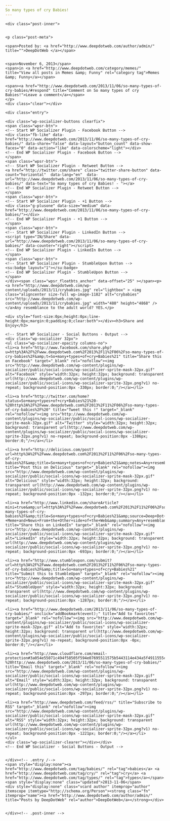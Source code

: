 ```yaml
---
So many types of cry Babies!
---
```

<article class="post-1181 post type-post status-publish format-standard has-post-thumbnail hentry category-memes tag-babies tag-cry tag-types post-listing">
    
    <div class="post-inner">
    
    
    <p class="post-meta">
    
    <span>Posted by: <a href="http://www.deepdotweb.com/author/admin/" title="">DeepDotWeb </a></span>
    
    
    <span>November 6, 2013</span>
    <span>in <a href="http://www.deepdotweb.com/category/memes/" title="View all posts in Memes &amp; Funny" rel="category tag">Memes &amp; Funny</a></span>
    
    <span><a href="http://www.deepdotweb.com/2013/11/06/so-many-types-of-cry-babies/#respond" title="Comment on So many types of cry Babies!">Leave a comment</a></span>
    </p>
    <div class="clear"></div>
    
    <div class="entry">
    
    <div class="wp-socializer-buttons clearfix">
    <span class="wpsr-btn">
    <!-- Start WP Socializer Plugin - Facebook Button -->
    <div class="fb-like" data-href="http://www.deepdotweb.com/2013/11/06/so-many-types-of-cry-babies/" data-share="false" data-layout="button_count" data-show-faces="0" data-action="like" data-colorscheme="light"></div>
    <!-- End WP Socializer Plugin - Facebook Button -->
    </span>
    <span class="wpsr-btn">
    <!-- Start WP Socializer Plugin - Retweet Button -->
    <a href="http://twitter.com/share" class="twitter-share-button" data-count="horizontal"  data-lang="en"  data-url="http://www.deepdotweb.com/2013/11/06/so-many-types-of-cry-babies/" data-text="So many types of cry Babies! - "></a>
    <!-- End WP Socializer Plugin - Retweet Button -->
    </span>
    <span class="wpsr-btn">
    <!-- Start WP Socializer Plugin - +1 Button -->
    <div class="g-plusone" data-size="medium" data-href="http://www.deepdotweb.com/2013/11/06/so-many-types-of-cry-babies/"></div>
    <!-- End WP Socializer Plugin - +1 Button -->
    </span>
    <span class="wpsr-btn">
    <!-- Start WP Socializer Plugin - LinkedIn Button -->
    <script type="IN/Share" data-url="http://www.deepdotweb.com/2013/11/06/so-many-types-of-cry-babies/" data-counter="right"></script>
    <!-- End WP Socializer Plugin - LinkedIn Button -->
    </span>
    <span class="wpsr-btn">
    <!-- Start WP Socializer Plugin - StumbleUpon Button -->
    <su:badge layout="1"></su:badge>
    <!-- End WP Socializer Plugin - StumbleUpon Button -->
    </span>
    </div><span class="wpsr_floatbts_anchor" data-offset="25" ></span><p><a href="http://www.deepdotweb.com/wp-content/uploads/2013/11/crybabies.jpg" rel="lightbox" > <img class="aligncenter size-full wp-image-1182" alt="crybabies" src="http://www.deepdotweb.com/wp-content/uploads/2013/11/crybabies.jpg" width="480" height="4868" /> </a>Any resemblance to the adult world? YES.</p>
    
    <div style="font-size:0px;height:0px;line-height:0px;margin:0;padding:0;clear:both"></div><h3>Share and Enjoy</h3>
    
    <!-- Start WP Socializer - Social Buttons - Output -->
    <div class="wp-socializer 32px">
    <ul class="wp-socializer-opacity columns-no">
    <li><a href="http://www.facebook.com/share.php?u=http%3A%2F%2Fwww.deepdotweb.com%2F2013%2F11%2F06%2Fso-many-types-of-cry-babies%2F&amp;t=So+many+types+of+cry+Babies%21" title="Share this on Facebook" target="_blank" rel="nofollow"><img src="http://www.deepdotweb.com/wp-content/plugins/wp-socializer/public/social-icons/wp-socializer-sprite-mask-32px.gif" alt="Facebook" style="width:32px; height:32px; background: transparent url(http://www.deepdotweb.com/wp-content/plugins/wp-socializer/public/social-icons/wp-socializer-sprite-32px.png?v1) no-repeat; background-position:0px -330px; border:0;"/></a></li>
    
    <li><a href="http://twitter.com/home?status=So+many+types+of+cry+Babies%21%20-%20http%3A%2F%2Fwww.deepdotweb.com%2F2013%2F11%2F06%2Fso-many-types-of-cry-babies%2F%20" title="Tweet this !" target="_blank" rel="nofollow"><img src="http://www.deepdotweb.com/wp-content/plugins/wp-socializer/public/social-icons/wp-socializer-sprite-mask-32px.gif" alt="Twitter" style="width:32px; height:32px; background: transparent url(http://www.deepdotweb.com/wp-content/plugins/wp-socializer/public/social-icons/wp-socializer-sprite-32px.png?v1) no-repeat; background-position:0px -1386px; border:0;"/></a></li>
    
    <li><a href="http://delicious.com/post?url=http%3A%2F%2Fwww.deepdotweb.com%2F2013%2F11%2F06%2Fso-many-types-of-cry-babies%2F&amp;title=So+many+types+of+cry+Babies%21&amp;notes=Any+resemblance+to+the+adult+world%3F+YES." title="Post this on Delicious" target="_blank" rel="nofollow"><img src="http://www.deepdotweb.com/wp-content/plugins/wp-socializer/public/social-icons/wp-socializer-sprite-mask-32px.gif" alt="Delicious" style="width:32px; height:32px; background: transparent url(http://www.deepdotweb.com/wp-content/plugins/wp-socializer/public/social-icons/wp-socializer-sprite-32px.png?v1) no-repeat; background-position:0px -132px; border:0;"/></a></li>
    
    <li><a href="http://www.linkedin.com/shareArticle?mini=true&amp;url=http%3A%2F%2Fwww.deepdotweb.com%2F2013%2F11%2F06%2Fso-many-types-of-cry-babies%2F&amp;title=So+many+types+of+cry+Babies%21&amp;source=Deep+Dot+Web+-+Meme+and+News+From+the+Other+side+of+the+Web&amp;summary=Any+resemblance+to+the+adult+world%3F+YES." title="Share this on LinkedIn" target="_blank" rel="nofollow"><img src="http://www.deepdotweb.com/wp-content/plugins/wp-socializer/public/social-icons/wp-socializer-sprite-mask-32px.gif" alt="LinkedIn" style="width:32px; height:32px; background: transparent url(http://www.deepdotweb.com/wp-content/plugins/wp-socializer/public/social-icons/wp-socializer-sprite-32px.png?v1) no-repeat; background-position:0px -693px; border:0;"/></a></li>
    
    <li><a href="http://www.stumbleupon.com/submit?url=http%3A%2F%2Fwww.deepdotweb.com%2F2013%2F11%2F06%2Fso-many-types-of-cry-babies%2F&amp;title=So+many+types+of+cry+Babies%21" title="Submit this to StumbleUpon" target="_blank" rel="nofollow"><img src="http://www.deepdotweb.com/wp-content/plugins/wp-socializer/public/social-icons/wp-socializer-sprite-mask-32px.gif" alt="StumbleUpon" style="width:32px; height:32px; background: transparent url(http://www.deepdotweb.com/wp-content/plugins/wp-socializer/public/social-icons/wp-socializer-sprite-32px.png?v1) no-repeat; background-position:0px -1287px; border:0;"/></a></li>
    
    <li><a href="http://www.deepdotweb.com/2013/11/06/so-many-types-of-cry-babies/" onclick="addBookmark(event);" title="Add to favorites" target="_blank" rel="nofollow"><img src="http://www.deepdotweb.com/wp-content/plugins/wp-socializer/public/social-icons/wp-socializer-sprite-mask-32px.gif" alt="Add to favorites" style="width:32px; height:32px; background: transparent url(http://www.deepdotweb.com/wp-content/plugins/wp-socializer/public/social-icons/wp-socializer-sprite-32px.png?v1) no-repeat; background-position:0px -0px; border:0;"/></a></li>
    
    <li><a href="http://www.cloudflare.com/email-protection#3a054e55071c494f58505f594e07695511575b5443114e434a5f4911555c1159484311785b58535f491f080b1c58555e43077b544311485f495f5758565b54595f11Xto+the+adult+world%3F+YES.%20-%20http://www.deepdotweb.com/2013/11/06/so-many-types-of-cry-babies/" title="Email this" target="_blank" rel="nofollow"><img src="http://www.deepdotweb.com/wp-content/plugins/wp-socializer/public/social-icons/wp-socializer-sprite-mask-32px.gif" alt="Email" style="width:32px; height:32px; background: transparent url(http://www.deepdotweb.com/wp-content/plugins/wp-socializer/public/social-icons/wp-socializer-sprite-32px.png?v1) no-repeat; background-position:0px -297px; border:0;"/></a></li>
    
    <li><a href="http://www.deepdotweb.com/feed/rss/" title="Subscribe to RSS" target="_blank" rel="nofollow"><img src="http://www.deepdotweb.com/wp-content/plugins/wp-socializer/public/social-icons/wp-socializer-sprite-mask-32px.gif" alt="RSS" style="width:32px; height:32px; background: transparent url(http://www.deepdotweb.com/wp-content/plugins/wp-socializer/public/social-icons/wp-socializer-sprite-32px.png?v1) no-repeat; background-position:0px -1221px; border:0;"/></a></li>
    </ul>
    <div class="wp-socializer-clearer"></div></div>
    <!-- End WP Socializer - Social Buttons - Output -->
    
    
    </div><!-- .entry /-->
    <span style="display:none"><a href="http://www.deepdotweb.com/tag/babies/" rel="tag">babies</a> <a href="http://www.deepdotweb.com/tag/cry/" rel="tag">cry</a> <a href="http://www.deepdotweb.com/tag/types/" rel="tag">types</a></span>				<span style="display:none" class="updated">2013-11-06</span>
    <div style="display:none" class="vcard author" itemprop="author" itemscope itemtype="http://schema.org/Person"><strong class="fn" itemprop="name"><a href="http://www.deepdotweb.com/author/admin/" title="Posts by DeepDotWeb" rel="author">DeepDotWeb</a></strong></div>
    
    
    </div><!-- .post-inner -->
</article><!-- .post-listing -->

